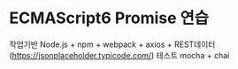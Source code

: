 # ECMAScript6 Promise 연습
작업기반 Node.js + npm + webpack + axios + REST데이터 (https://jsonplaceholder.typicode.com/) 
테스트 mocha + chai